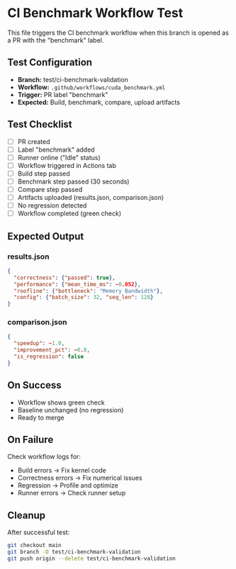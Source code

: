 # CI Benchmark Workflow Test

This file triggers the CI benchmark workflow when this branch is opened as a PR with the "benchmark" label.

## Test Configuration

- **Branch:** test/ci-benchmark-validation
- **Workflow:** `.github/workflows/cuda_benchmark.yml`
- **Trigger:** PR label "benchmark"
- **Expected:** Build, benchmark, compare, upload artifacts

## Test Checklist

- [ ] PR created
- [ ] Label "benchmark" added
- [ ] Runner online ("Idle" status)
- [ ] Workflow triggered in Actions tab
- [ ] Build step passed
- [ ] Benchmark step passed (30 seconds)
- [ ] Compare step passed
- [ ] Artifacts uploaded (results.json, comparison.json)
- [ ] No regression detected
- [ ] Workflow completed (green check)

## Expected Output

### results.json
```json
{
  "correctness": {"passed": true},
  "performance": {"mean_time_ms": ~0.052},
  "roofline": {"bottleneck": "Memory Bandwidth"},
  "config": {"batch_size": 32, "seq_len": 128}
}
```

### comparison.json
```json
{
  "speedup": ~1.0,
  "improvement_pct": ~0.0,
  "is_regression": false
}
```

## On Success

- Workflow shows green check
- Baseline unchanged (no regression)
- Ready to merge

## On Failure

Check workflow logs for:
- Build errors → Fix kernel code
- Correctness errors → Fix numerical issues
- Regression → Profile and optimize
- Runner errors → Check runner setup

## Cleanup

After successful test:
```bash
git checkout main
git branch -D test/ci-benchmark-validation
git push origin --delete test/ci-benchmark-validation
```

